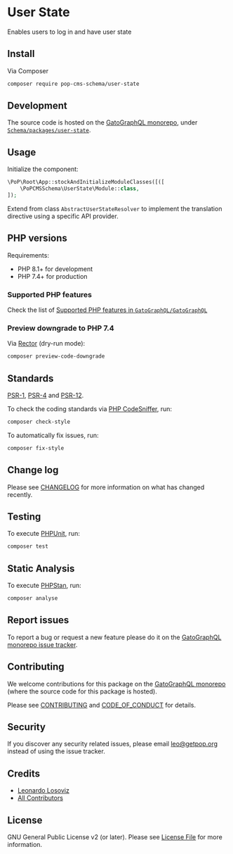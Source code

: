# User State

<!--
[![Build Status][ico-travis]][link-travis]
[![Quality Score][ico-code-quality]][link-code-quality]
[![Software License][ico-license]](LICENSE.md)
[![Latest Version on Packagist][ico-version]][link-packagist]
[![Coverage Status][ico-scrutinizer]][link-scrutinizer]
[![Total Downloads][ico-downloads]][link-downloads]
-->

Enables users to log in and have user state

## Install

Via Composer

``` bash
composer require pop-cms-schema/user-state
```

## Development

The source code is hosted on the [GatoGraphQL monorepo](https://github.com/GatoGraphQL/GatoGraphQL), under [`Schema/packages/user-state`](https://github.com/GatoGraphQL/GatoGraphQL/tree/master/layers/Schema/packages/user-state).

## Usage

Initialize the component:

``` php
\PoP\Root\App::stockAndInitializeModuleClasses([([
    \PoPCMSSchema\UserState\Module::class,
]);
```

Extend from class `AbstractUserStateResolver` to implement the translation directive using a specific API provider.

## PHP versions

Requirements:

- PHP 8.1+ for development
- PHP 7.4+ for production

### Supported PHP features

Check the list of [Supported PHP features in `GatoGraphQL/GatoGraphQL`](https://github.com/GatoGraphQL/GatoGraphQL/blob/master/docs/supported-php-features.md)

### Preview downgrade to PHP 7.4

Via [Rector](https://github.com/rectorphp/rector) (dry-run mode):

```bash
composer preview-code-downgrade
```

## Standards

[PSR-1](https://www.php-fig.org/psr/psr-1), [PSR-4](https://www.php-fig.org/psr/psr-4) and [PSR-12](https://www.php-fig.org/psr/psr-12).

To check the coding standards via [PHP CodeSniffer](https://github.com/squizlabs/PHP_CodeSniffer), run:

``` bash
composer check-style
```

To automatically fix issues, run:

``` bash
composer fix-style
```

## Change log

Please see [CHANGELOG](CHANGELOG.md) for more information on what has changed recently.

## Testing

To execute [PHPUnit](https://phpunit.de/), run:

``` bash
composer test
```

## Static Analysis

To execute [PHPStan](https://github.com/phpstan/phpstan), run:

``` bash
composer analyse
```

## Report issues

To report a bug or request a new feature please do it on the [GatoGraphQL monorepo issue tracker](https://github.com/GatoGraphQL/GatoGraphQL/issues).

## Contributing

We welcome contributions for this package on the [GatoGraphQL monorepo](https://github.com/GatoGraphQL/GatoGraphQL) (where the source code for this package is hosted).

Please see [CONTRIBUTING](CONTRIBUTING.md) and [CODE_OF_CONDUCT](CODE_OF_CONDUCT.md) for details.

## Security

If you discover any security related issues, please email leo@getpop.org instead of using the issue tracker.

## Credits

- [Leonardo Losoviz][link-author]
- [All Contributors][link-contributors]

## License

GNU General Public License v2 (or later). Please see [License File](LICENSE.md) for more information.

[ico-version]: https://img.shields.io/packagist/v/pop-cms-schema/user-state.svg?style=flat-square
[ico-license]: https://img.shields.io/badge/license-GPLv2-brightgreen.svg?style=flat-square
[ico-travis]: https://img.shields.io/travis/pop-cms-schema/user-state/master.svg?style=flat-square
[ico-scrutinizer]: https://img.shields.io/scrutinizer/coverage/g/pop-cms-schema/user-state.svg?style=flat-square
[ico-code-quality]: https://img.shields.io/scrutinizer/g/pop-cms-schema/user-state.svg?style=flat-square
[ico-downloads]: https://img.shields.io/packagist/dt/pop-cms-schema/user-state.svg?style=flat-square

[link-packagist]: https://packagist.org/packages/pop-cms-schema/user-state
[link-travis]: https://travis-ci.org/pop-cms-schema/user-state
[link-scrutinizer]: https://scrutinizer-ci.com/g/pop-cms-schema/user-state/code-structure
[link-code-quality]: https://scrutinizer-ci.com/g/pop-cms-schema/user-state
[link-downloads]: https://packagist.org/packages/pop-cms-schema/user-state
[link-author]: https://github.com/leoloso
[link-contributors]: ../../../../../../contributors

